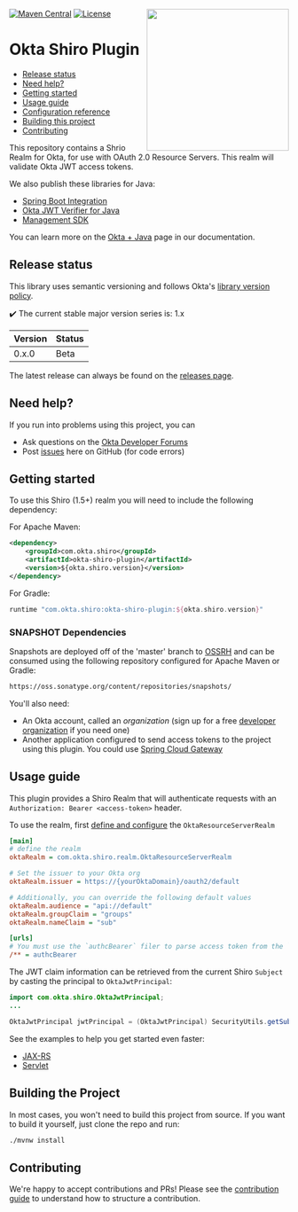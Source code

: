 [<img src="https://aws1.discourse-cdn.com/standard14/uploads/oktadev/original/1X/0c6402653dfb70edc661d4976a43a46f33e5e919.png" align="right" width="256px"/>](https://devforum.okta.com/)
[![Maven Central](https://img.shields.io/maven-central/v/com.okta.shiro/okta-shiro-plugin.svg)](https://search.maven.org/#search%7Cga%7C1%7Cg%3A%22com.okta.shiro%22%20a%3A%22okta-shiro-plugin%22)
[![License](https://img.shields.io/badge/License-Apache%202.0-blue.svg)](https://opensource.org/licenses/Apache-2.0)

# Okta Shiro Plugin

* [Release status](#release-status)
* [Need help?](#need-help)
* [Getting started](#getting-started)
* [Usage guide](#usage-guide)
* [Configuration reference](#configuration-reference)
* [Building this project](#building-the-project)
* [Contributing](#contributing)

This repository contains a Shrio Realm for Okta, for use with OAuth 2.0 Resource Servers.  This realm will validate Okta JWT access tokens.
 
We also publish these libraries for Java:
 
* [Spring Boot Integration](https://github.com/okta/okta-spring-boot/)
* [Okta JWT Verifier for Java](https://github.com/okta/okta-jwt-verifier-java)
* [Management SDK](https://github.com/okta/okta-sdk-java)
 
You can learn more on the [Okta + Java][lang-landing] page in our documentation.
 
## Release status

This library uses semantic versioning and follows Okta's [library version policy](https://developer.okta.com/code/library-versions/).

:heavy_check_mark: The current stable major version series is: 1.x

| Version | Status                    |
| ------- | ------------------------- |
| 0.x.0 | Beta |
 
The latest release can always be found on the [releases page][github-releases].
 
## Need help?
 
If you run into problems using this project, you can
 
* Ask questions on the [Okta Developer Forums][devforum]
* Post [issues][github-issues] here on GitHub (for code errors)
 
## Getting started
 
To use this Shiro (1.5+) realm you will need to include the following dependency:

For Apache Maven:

``` xml
<dependency>
    <groupId>com.okta.shiro</groupId>
    <artifactId>okta-shiro-plugin</artifactId>
    <version>${okta.shiro.version}</version>
</dependency>
```

For Gradle:

```groovy
runtime "com.okta.shiro:okta-shiro-plugin:${okta.shiro.version}"
```

### SNAPSHOT Dependencies

Snapshots are deployed off of the 'master' branch to [OSSRH](https://oss.sonatype.org/) and can be consumed using the following repository configured for Apache Maven or Gradle:

```txt
https://oss.sonatype.org/content/repositories/snapshots/
```

You'll also need:

* An Okta account, called an _organization_ (sign up for a free [developer organization](https://developer.okta.com/signup) if you need one)
* Another application configured to send access tokens to the project using this plugin.  You could use [Spring Cloud Gateway](https://developer.okta.com/blog/2020/01/08/secure-legacy-spring-cloud-gateway) 
 
## Usage guide

This plugin provides a Shiro Realm that will authenticate requests with an `Authorization: Bearer <access-token>` header.

To use the realm, first [define and configure](https://shiro.apache.org/realm.html#realm-configuration) the `OktaResourceServerRealm`

```ini
[main]
# define the realm
oktaRealm = com.okta.shiro.realm.OktaResourceServerRealm

# Set the issuer to your Okta org
oktaRealm.issuer = https://{yourOktaDomain}/oauth2/default

# Additionally, you can override the following default values
oktaRealm.audience = "api://default"
oktaRealm.groupClaim = "groups"
oktaRealm.nameClaim = "sub"

[urls]
# You must use the `authcBearer` filer to parse access token from the `Authorization` header
/** = authcBearer
```

The JWT claim information can be retrieved from the current Shiro `Subject` by casting the principal to `OktaJwtPrincipal`:

```java
import com.okta.shiro.OktaJwtPrincipal;
...

OktaJwtPrincipal jwtPrincipal = (OktaJwtPrincipal) SecurityUtils.getSubject().getPrincipal();
```

See the examples to help you get started even faster:

* [JAX-RS](https://github.com/oktadeveloper/okta-shiro-plugin/tree/master/examples/jaxrs)
* [Servlet](https://github.com/oktadeveloper/okta-shiro-plugin/tree/master/examples/servlet)

## Building the Project

In most cases, you won't need to build this project from source. If you want to build it yourself, just clone the repo and run:
 
 ```sh
./mvnw install
```
 
## Contributing
 
We're happy to accept contributions and PRs! Please see the [contribution guide](CONTRIBUTING.md) to understand how to structure a contribution.

[devforum]: https://devforum.okta.com/
[lang-landing]: https://developer.okta.com/code/java/
[github-issues]: https://github.com/oktadeveloper/okta-shiro-plugin/issues
[github-releases]: https://github.com/ooktadeveloper/okta-shiro-plugin/releases
